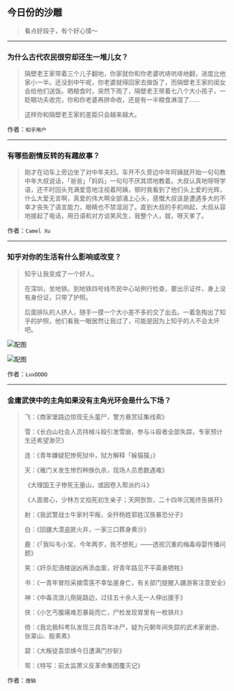 ## 今日份的沙雕

> 看点好段子，有个好心情～


 
---

### 为什么古代农民很穷却还生一堆儿女？

> 隔壁老王家带着三个儿子翻地，你家就你和你老婆吭哧吭哧地翻，进度比他家小一半。还没到中午呢，你老婆就得回家去做饭了，而隔壁老王家的闺女会给他们送饭。晒粮食时，突然下雨了，隔壁老王带着七八个大小孩子，一眨眼功夫收完，你和你老婆再拼命收，还是有一半粮食淋湿了……
> 
> 这样你和隔壁老王家的差距只会越来越大。


作者：`知乎用户`

---

### 有哪些剧情反转的有趣故事？

> 刚才在动车上旁边坐了对中年夫妇。车开不久旁边中年阿姨就开始一句句教中年大叔说话，「爸爸」「妈妈」一句句不厌其烦地教着。大叔认真地呀呀学语，还不时回头充满爱意地注视着阿姨，顿时我看到了他们头上爱的光辉，什么大爱无言啊，真爱的伟大啊全部涌上心头，感慨大叔该是遭遇多大的不幸才丧失了语言能力，眼睛也不禁湿润了。直到大叔的手机响起，大叔从容地接起了电话，用日语和对方谈笑风生，我整个人，就，呀灭爹了。


作者：`Camel Xu`

---

### 知乎对你的生活有什么影响或改变？

> 知乎让我变成了一个好人。
> 
> 在深圳，坐地铁。到地铁四号线市民中心站例行检查，要出示证件，身上没有身份证，只带了护照。
> 
> 后面排队的人挤人，随手一摸一个大小差不多的交了出去。一着急掏出了知乎的护照，他们看我一眼居然让我过了，可能是因为上知乎的人不会太坏吧。



![配图](http://pic4.zhimg.com/70/v2-5f1333367895072365cf465219400207_b.jpg)



![配图](http://pic4.zhimg.com/70/v2-e2b26e888f035942fb4af3ed157a6df3_b.jpg)


作者：`LuvDDDD`

---

### 金庸武侠中的主角如果没有主角光环会是什么下场？

> 飞：《商家堡路边惊现无头童尸，警方悬赏征集线索》
> 
> 雪：《长白山社会人员持械斗殴引发雪崩，参与斗殴者全部失踪，专家预计生还希望渺茫》
> 
> 连：《青年嫌疑犯惨死狱中，狱方解释「躲猫猫」》
> 
> 天：《雁门关发生惨烈种族仇杀，现场人员悉数遇难》
> 
> 《大理国王子惨死无量山，或因卷入帮派约斗》
> 
> 《人面兽心，少林方丈掐死初生亲子；天网恢恢，二十四年沉冤终告揭开》
> 
> 射：《我武警战士牛家村平叛，全歼杨姓郭姓汉族暴恐分子》
> 
> 白：《回疆大漠盗匪火并，一家三口葬身黄沙》
> 
> 鹿：《「我叫韦小宝，今年两岁，我不想死」——透视沉重的梅毒母婴传播问题》
> 
> 笑：《奸杀犯酒楼逞凶再添血案，好青年路见不平英勇牺牲》
> 
> 书：《一青年冒险采摘雪莲不幸坠崖身亡，有关部门提醒入疆游客注意安全》
> 
> 神：《中毒流浪儿倒毙路边，过往五十余人无一人伸出援手》
> 
> 侠：《小乞丐腹痛难忍暴毙而亡，尸检发现胃里有一枚铁片》
> 
> 倚：《我北极科考队发现三具百年冰尸，疑为元朝年间失踪的武术家谢逊、张翠山、殷素素》
> 
> 碧：《大叛徒袁崇焕今日遭满门抄斩》
> 
> 鸳：《特写：前太监萧义反革命集团覆灭记》


作者：`唐缺`